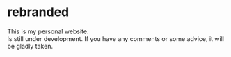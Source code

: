 # rebranded

This is my personal website. <br>
Is still under development. If you have any comments or some advice, it will be gladly taken.
